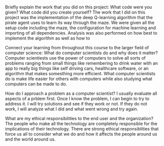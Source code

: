 Briefly explain the work that you did on this project: What code were you given? What code did you create yourself?
  The work that I did on this project was the implementation of the deep Q-learning algorithm that the pirate agent uses to learn its way through the maze. We were given all the setup code including the maze, the configuration for machine learning and importing of all dependencies. Analysis was also performed on how best to implement the algorithm as well as how to 

Connect your learning from throughout this course to the larger field of computer science:
What do computer scientists do and why does it matter?
Computer scientiests use the power of computers to solve all sorts of problems ranging from small things like remembering to drink water with an app to really big things like self driving cars, healthcare software, or an algorithm that makes somesthing more efficient. What computer scientists do is make life easier for others with computers while also studying what computers can be made to do.

How do I approach a problem as a computer scientist?
I usually evaluate all aspects of a prblem first. Once I know the problem, I can begin to try to address it. I will try solutions and see if they work or not. If they do not work, I will analyze what I did and what went wrong and try again. 

What are my ethical responsibilities to the end user and the organization?
The people who make all the technology are completely responsible for the implications of their technology. There are strong ethical responsiblities that force us all to consider what we do and how it affects the people around us and the world around us. 
